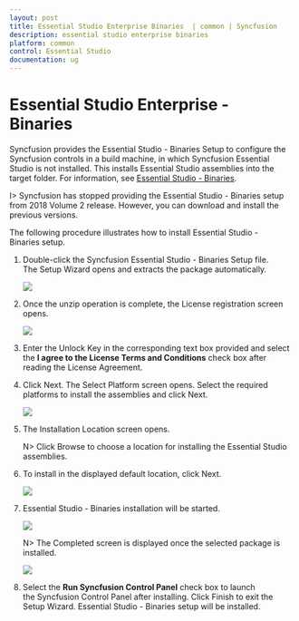 ```yaml
---
layout: post
title: Essential Studio Enterprise Binaries  | common | Syncfusion
description: essential studio enterprise binaries
platform: common
control: Essential Studio
documentation: ug
---
```


# Essential Studio Enterprise - Binaries


Syncfusion provides the Essential Studio - Binaries Setup to configure the Syncfusion controls in a build machine, in which Syncfusion Essential Studio is not installed. This installs Essential Studio assemblies into the target folder. For information, see [Essential Studio - Binaries](http://www.syncfusion.com/support/kb/7653). 

I> Syncfusion has stopped providing the Essential Studio - Binaries setup from 2018 Volume 2 release. However, you can download and install the previous versions.

The following procedure illustrates how to install Essential Studio - Binaries setup.

1.  Double-click the Syncfusion Essential Studio - Binaries Setup file. The Setup Wizard opens and extracts the package automatically.

    ![](Digitally-Signed-Binaries-images/Binaries-Install-Setup_img1.png)

2.  Once the unzip operation is complete, the License registration screen opens.

    ![](Digitally-Signed-Binaries-images/Binaries-Install-Setup_img2.png)

3.  Enter the Unlock Key in the corresponding text box provided and select the **I agree to the License Terms and Conditions** check box after reading the License Agreement.

4.  Click Next. The Select Platform screen opens. Select the required platforms to install the assemblies and click Next.

    ![](Digitally-Signed-Binaries-images/Binaries-Install-Setup_img4.png)

5.  The Installation Location screen opens.
   
    N> Click Browse to choose a location for installing the Essential Studio assemblies.

6.  To install in the displayed default location, click Next.

    ![](Digitally-Signed-Binaries-images/Binaries-Install-Setup_img6.png)
   
7.  Essential Studio - Binaries installation will be started.

    ![](Digitally-Signed-Binaries-images/Binaries-Install-Setup_img7.png)

    N> The Completed screen is displayed once the selected package is installed.
    
    ![](Digitally-Signed-Binaries-images/Binaries-Install-Setup_img9.png)

8. Select the **Run Syncfusion Control Panel** check box to launch the Syncfusion Control Panel after installing. Click Finish to exit the Setup Wizard. Essential Studio - Binaries setup will be installed.

